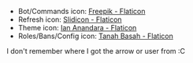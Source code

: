 - Bot/Commands icon: [Freepik - Flaticon](https://www.flaticon.com/authors/freepik)
- Refresh icon: [Slidicon - Flaticon](https://www.flaticon.com/authors/Slidicon)
- Theme icon: [Ian Anandara - Flaticon](https://www.flaticon.com/authors/Ian-Anandara)
- Roles/Bans/Config icon: [Tanah Basah - Flaticon](https://www.flaticon.com/authors/tanah-basah)

I don't remember where I got the arrow or user from :C
